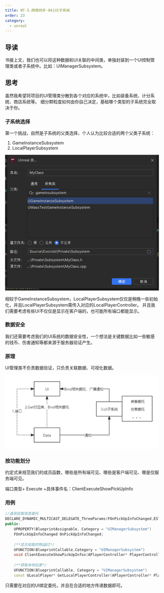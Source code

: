 ```yaml
---
title: NT-5.网络同步-04|UI子系统
order: 23
category:
  - unreal
---
```


## 导读

<chatmessage avatar="../../assets/emoji/bqb (2).png" :avatarWidth="40" alignLeft>
书接上文，我们也可以将这种数据和UI关联的中间类，单独封装到一个UI控制管理类或者子系统中。比如：UIManagerSubsystem。
</chatmessage>

## 思考

<chatmessage avatar="../../assets/emoji/bqb (2).png" :avatarWidth="40" alignLeft>
虽然我希望将项目的UI管理类分散到各个对应的系统中，比如装备系统、计分系统、商店系统等。
细分颗粒度如何由你自己决定，基础哪个类型的子系统完全取决于你。
</chatmessage>

### 子系统选择

<chatmessage avatar="../../assets/emoji/bqb (2).png" :avatarWidth="40" alignLeft>
第一个挑战，自然是子系统的父类选择，个人认为比较合适的两个父类子系统：
</chatmessage>

1. GameInstanceSubsystem
2. LocalPlayerSubsystem

![](..%2Fassets%2Freplicate025.png)

<chatmessage avatar="../../assets/emoji/bqb (2).png" :avatarWidth="40" alignLeft>
相较于GameInstanceSubsystem，LocalPlayerSubsystem仅仅是稍晚一些初始化，并且LocalPlayerSubsystem需传入对应的LocalPlayerController。
并且我们需要考虑有些UI不仅仅是显示在客户端的，也可能所有端口都能显示。
</chatmessage>

### 数据安全

<chatmessage avatar="../../assets/emoji/bqb (2).png" :avatarWidth="40" alignLeft>
我们还需要考虑我们的UI系统的数据安全性，一个想法是关键数据比如一些敏感的钱币、伤害通知等都来源于服务器验证产生。
</chatmessage>

### 原理

<chatmessage avatar="../../assets/emoji/bqb (2).png" :avatarWidth="40" alignLeft>
UI管理类不负责数据验证，只负责关联数据、可视化数据。
</chatmessage>

![](..%2Fassets%2Freplicate026.jpg)

### 按功能划分

<chatmessage avatar="../../assets/emoji/bqb (2).png" :avatarWidth="40" alignLeft>
约定式来规范我们的成员函数，哪些是所有端可见、哪些是客户端可见、哪是仅服务端可见。
</chatmessage>

端口类型+ Execute +具体事件名：ClientExecuteShowPickUpInfo

### 用例

```cpp
//道具拾取信息委托
DECLARE_DYNAMIC_MULTICAST_DELEGATE_ThreeParams(FOnPickUpInfoChanged,ESlateVisibility ,InVisibility,FBaseStruct,PickUpInfos,int32,QualityID);
public:
	UPROPERTY(BlueprintAssignable, Category = "UIManagerSubsystem")
	FOnPickUpInfoChanged OnPickUpInfoChanged;
	
	/**显示拾取的物品UI*/
	UFUNCTION(BlueprintCallable,Category = "UIManagerSubsystem")
	void ClientExecuteShowPickUpInfos(APlayerController* PlayerController, int32 QualityID, ESlateVisibility InVisibility,const FBaseStruct& PickUpInfos);
	
	/**获取本地玩家*/
	UFUNCTION(BlueprintCallable, Category = "UIManagerSubsystem")
	const ULocalPlayer* GetLocalPlayerController(APlayerController* PlayerController) const;	
```

<chatmessage avatar="../../assets/emoji/bqb (2).png" :avatarWidth="40" alignLeft>
只需要在对应的UI绑定委托，并且在合适的地方传递数据即可。
</chatmessage>


<gifwithbutton src="../../assets/unrealgif/hpup19.gif"/>

